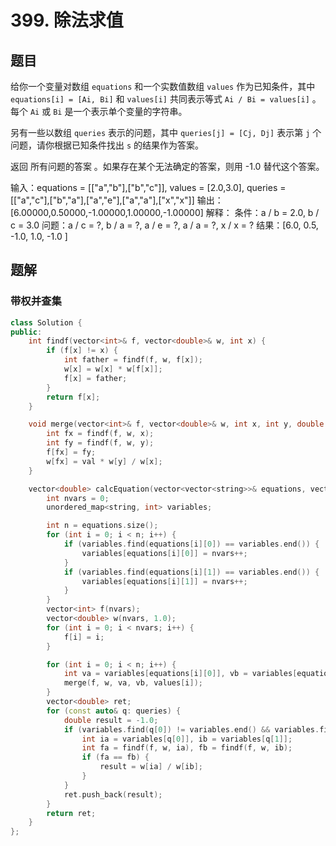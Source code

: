 # 399. 除法求值

## 题目

给你一个变量对数组 `equations` 和一个实数值数组 `values` 作为已知条件，其中 `equations[i] = [Ai, Bi]` 和 `values[i]` 共同表示等式 `Ai / Bi = values[i]` 。每个 `Ai` 或 `Bi` 是一个表示单个变量的字符串。

另有一些以数组 `queries` 表示的问题，其中 `queries[j] = [Cj, Dj]` 表示第 `j` 个问题，请你根据已知条件找出 `s` 的结果作为答案。

返回 所有问题的答案 。如果存在某个无法确定的答案，则用 -1.0 替代这个答案。

输入：equations = [["a","b"],["b","c"]], values = [2.0,3.0], queries = [["a","c"],["b","a"],["a","e"],["a","a"],["x","x"]]
输出：[6.00000,0.50000,-1.00000,1.00000,-1.00000]
解释：
条件：a / b = 2.0, b / c = 3.0
问题：a / c = ?, b / a = ?, a / e = ?, a / a = ?, x / x = ?
结果：[6.0, 0.5, -1.0, 1.0, -1.0 ]

## 题解

### 带权并查集

```C++
class Solution {
public:
    int findf(vector<int>& f, vector<double>& w, int x) {
        if (f[x] != x) {
            int father = findf(f, w, f[x]);
            w[x] = w[x] * w[f[x]];
            f[x] = father;
        }
        return f[x];
    }

    void merge(vector<int>& f, vector<double>& w, int x, int y, double val) {
        int fx = findf(f, w, x);
        int fy = findf(f, w, y);
        f[fx] = fy;
        w[fx] = val * w[y] / w[x];
    }

    vector<double> calcEquation(vector<vector<string>>& equations, vector<double>& values, vector<vector<string>>& queries) {
        int nvars = 0;
        unordered_map<string, int> variables;

        int n = equations.size();
        for (int i = 0; i < n; i++) {
            if (variables.find(equations[i][0]) == variables.end()) {
                variables[equations[i][0]] = nvars++;
            }
            if (variables.find(equations[i][1]) == variables.end()) {
                variables[equations[i][1]] = nvars++;
            }
        }
        vector<int> f(nvars);
        vector<double> w(nvars, 1.0);
        for (int i = 0; i < nvars; i++) {
            f[i] = i;
        }

        for (int i = 0; i < n; i++) {
            int va = variables[equations[i][0]], vb = variables[equations[i][1]];
            merge(f, w, va, vb, values[i]);
        }
        vector<double> ret;
        for (const auto& q: queries) {
            double result = -1.0;
            if (variables.find(q[0]) != variables.end() && variables.find(q[1]) != variables.end()) {
                int ia = variables[q[0]], ib = variables[q[1]];
                int fa = findf(f, w, ia), fb = findf(f, w, ib);
                if (fa == fb) {
                    result = w[ia] / w[ib];
                }
            }
            ret.push_back(result);
        }
        return ret;
    }
};

```
